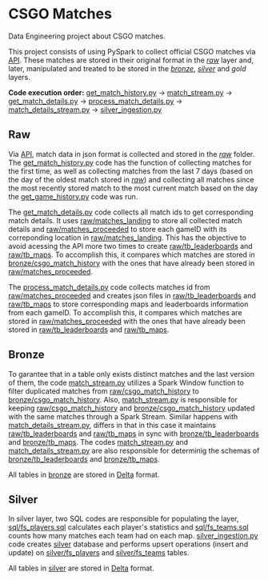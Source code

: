 # CSGO Matches

Data Engineering project about CSGO matches.

This project consists of using PySpark to collect official CSGO matches via [API][1]. These matches are stored in their original format in the [_raw_](#raw) layer and, later, manipulated and treated to be stored in the  [_bronze_](#bronze), [_silver_](#silver) and _gold_ layers.

**Code execution order:** [get_match_history.py][3] -> [match_stream.py][12] -> [get_match_details.py][6] -> [process_match_details.py][11] -> [match_details_stream.py][16] -> [silver_ingestion.py][19]

## Raw

Via [API][1], match data in json format is collected and stored in the [_raw_][2] folder. The [get_match_history.py][3] code has the function of collecting matches for the first time, as well as collecting matches from the last 7 days (based on the day of the oldest match stored in [_raw_][4]) and collecting all matches since the most recently stored match to the most current match based on the day the [get_game_history.py][5] code was run.

The [get_match_details.py][6] code collects all match ids to get corresponding match details. It uses [raw/matches_landing][7] to store all collected match details and [raw/matches_proceeded][8] to store each gameID with its correponding location in [raw/matches_landing][7]. This has the objective to avoid acessing the API more two times to create [raw/tb_leaderboards][9] and [raw/tb_maps][10]. To accomplish this, it compares which matches are stored in [bronze/csgo_match_history][13] with the ones that have already been stored in [raw/matches_proceeded][8].

The [process_match_details.py][11] code collects matches id from [raw/matches_proceeded][8] and creates json files in [raw/tb_leaderboards][9] and [raw/tb_maps][10] to store corresponding maps and leaderboards information from each gameID. To accomplish this, it compares which matches are stored in [raw/matches_proceeded][8] with the ones that have already been stored in [raw/tb_leaderboards][9] and [raw/tb_maps][10].

## Bronze

To garantee that in a table only exists distinct matches and the last version of them, the code [match_stream.py][12] utilizes a Spark Window function to filter duplicated matches from [raw/csgo_match_history][2] to [bronze/csgo_match_history][13]. Also, [match_stream.py][12] is responsible for keeping [raw/csgo_match_history][2] and [bronze/csgo_match_history][13] updated with the same matches through a Spark Stream. Similar happens with [match_details_stream.py][16], differs in that in this case it maintains [raw/tb_leaderboards][9] and [raw/tb_maps][10] in sync with [bronze/tb_leaderboards][17] and [bronze/tb_maps][18]. The codes [match_stream.py][12] and [match_details_stream.py][16] are also responsible for determinig the schemas of [bronze/tb_leaderboards][17] and [bronze/tb_maps][18].

All tables in [bronze][14] are stored in [Delta][15] format.

## Silver

In silver layer, two SQL codes are responsible for populating the layer, [sql/fs_players.sql][20] calculates each player's statistics and [sql/fs_teams.sql][21] counts how many matches each team had on each map. [silver_ingestion.py][19] code creates [silver][22] database and performs upsert operations (insert and update) on [silver/fs_players][13] and [silver/fs_teams][13] tables.

All tables in [silver][22] are stored in [Delta][15] format.

[1]: https://sportsdata.io/developers/api-documentation/csgo
[2]: #/raw/csgo_match_history/
[3]: #/get_match_history.py
[4]: #/raw/csgo_match_history/
[5]: #/get_game_details.py
[6]: #/get_match_details.py
[7]: #/raw/matches_landing/
[8]: #/raw/matches_proceeded/
[9]: #/raw/tb_leaderboards/
[10]: #/raw/tb_maps/
[11]: #/process_match_details.py
[12]: #/match_stream.py
[13]: #/spark-warehouse/bronze.db/csgo_match_history/
[14]: #/spark-warehouse/bronze.db/
[15]: https://delta.io/
[16]: #/match_details_stream.py
[17]: #/spark-warehouse/bronze.db/tb_leaderboards/
[18]: #/spark-warehouse/bronze.db/tb_maps/
[19]: #/silver_ingestion.py
[20]: #/sql/fs_players.sql
[21]: #/sql/fs_teams.sql
[22]: #/spark-warehouse/silver.db/
[13]: #/spark-warehouse/silver.db/fs_players/
[13]: #/spark-warehouse/silver.db/fs_teams/
